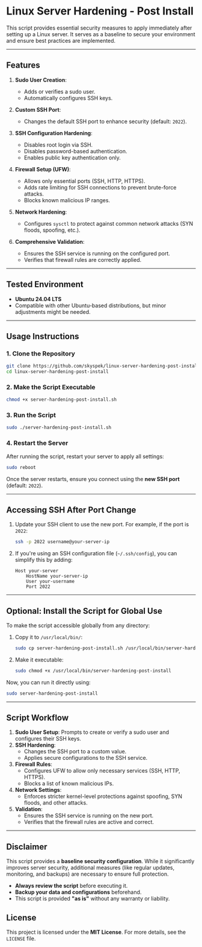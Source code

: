 # Linux Server Hardening - Post Install

This script provides essential security measures to apply immediately after setting up a Linux server. It serves as a baseline to secure your environment and ensure best practices are implemented.

---

## **Features**

1. **Sudo User Creation**:
   - Adds or verifies a sudo user.
   - Automatically configures SSH keys.

2. **Custom SSH Port**:
   - Changes the default SSH port to enhance security (default: `2022`).

3. **SSH Configuration Hardening**:
   - Disables root login via SSH.
   - Disables password-based authentication.
   - Enables public key authentication only.

4. **Firewall Setup (UFW)**:
   - Allows only essential ports (SSH, HTTP, HTTPS).
   - Adds rate limiting for SSH connections to prevent brute-force attacks.
   - Blocks known malicious IP ranges.

5. **Network Hardening**:
   - Configures `sysctl` to protect against common network attacks (SYN floods, spoofing, etc.).

6. **Comprehensive Validation**:
   - Ensures the SSH service is running on the configured port.
   - Verifies that firewall rules are correctly applied.

---

## **Tested Environment**

- **Ubuntu 24.04 LTS**
- Compatible with other Ubuntu-based distributions, but minor adjustments might be needed.

---

## **Usage Instructions**

### **1. Clone the Repository**
   ```bash
   git clone https://github.com/skyspek/linux-server-hardening-post-install.git
   cd linux-server-hardening-post-install
   ```

### **2. Make the Script Executable**
   ```bash
   chmod +x server-hardening-post-install.sh
   ```

### **3. Run the Script**
   ```bash
   sudo ./server-hardening-post-install.sh
   ```

### **4. Restart the Server**
After running the script, restart your server to apply all settings:
   ```bash
   sudo reboot
   ```

Once the server restarts, ensure you connect using the **new SSH port** (default: `2022`).

---

## **Accessing SSH After Port Change**

1. Update your SSH client to use the new port. For example, if the port is `2022`:
   ```bash
   ssh -p 2022 username@your-server-ip
   ```

2. If you're using an SSH configuration file (`~/.ssh/config`), you can simplify this by adding:
   ```
   Host your-server
       HostName your-server-ip
       User your-username
       Port 2022
   ```

---

## **Optional: Install the Script for Global Use**

To make the script accessible globally from any directory:
1. Copy it to `/usr/local/bin/`:
   ```bash
   sudo cp server-hardening-post-install.sh /usr/local/bin/server-hardening-post-install
   ```
2. Make it executable:
   ```bash
   sudo chmod +x /usr/local/bin/server-hardening-post-install
   ```

Now, you can run it directly using:
   ```bash
   sudo server-hardening-post-install
   ```

---

## **Script Workflow**

1. **Sudo User Setup**: Prompts to create or verify a sudo user and configures their SSH keys.
2. **SSH Hardening**:
   - Changes the SSH port to a custom value.
   - Applies secure configurations to the SSH service.
3. **Firewall Rules**:
   - Configures UFW to allow only necessary services (SSH, HTTP, HTTPS).
   - Blocks a list of known malicious IPs.
4. **Network Settings**:
   - Enforces stricter kernel-level protections against spoofing, SYN floods, and other attacks.
5. **Validation**:
   - Ensures the SSH service is running on the new port.
   - Verifies that the firewall rules are active and correct.

---

## **Disclaimer**

This script provides a **baseline security configuration**. While it significantly improves server security, additional measures (like regular updates, monitoring, and backups) are necessary to ensure full protection.

- **Always review the script** before executing it.
- **Backup your data and configurations** beforehand.
- This script is provided **"as is"** without any warranty or liability.

## **License**

This project is licensed under the **MIT License**. For more details, see the `LICENSE` file.
